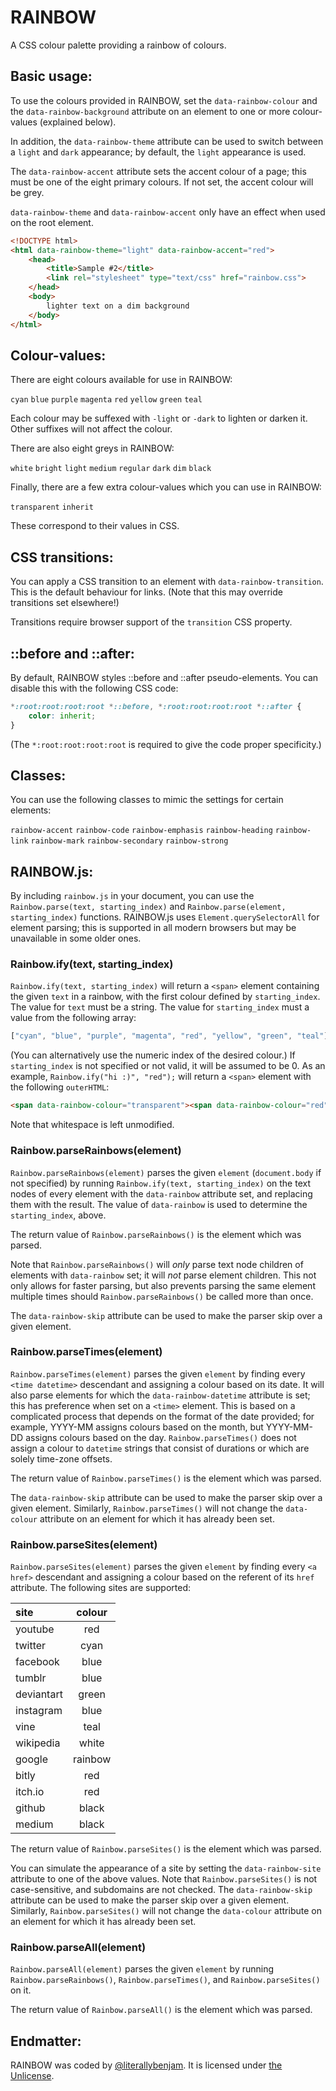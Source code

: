 #  RAINBOW  #

A CSS colour palette providing a rainbow of colours.

##  Basic usage:  ##

To use the colours provided in RAINBOW, set the `data-rainbow-colour` and the `data-rainbow-background` attribute on an element to one or more colour-values (explained below).

In addition, the `data-rainbow-theme` attribute can be used to switch between a `light` and `dark` appearance; by default, the `light` appearance is used.

The `data-rainbow-accent` attribute sets the accent colour of a page; this must be one of the eight primary colours.
If not set, the accent colour will be grey.

`data-rainbow-theme` and `data-rainbow-accent` only have an effect when used on the root element.

```html
<!DOCTYPE html>
<html data-rainbow-theme="light" data-rainbow-accent="red">
    <head>
        <title>Sample #2</title>
        <link rel="stylesheet" type="text/css" href="rainbow.css">
    </head>
    <body>
        lighter text on a dim background
    </body>
</html>
```

##  Colour-values:  ##

There are eight colours available for use in RAINBOW:

`cyan` `blue` `purple` `magenta` `red` `yellow` `green` `teal`

Each colour may be suffexed with `-light` or `-dark` to lighten or darken it.
Other suffixes will not affect the colour.

There are also eight greys in RAINBOW:

`white` `bright` `light` `medium` `regular` `dark`  `dim` `black`

Finally, there are a few extra colour-values which you can use in RAINBOW:

`transparent` `inherit`

These correspond to their values in CSS.

##  CSS transitions:  ##

You can apply a CSS transition to an element with `data-rainbow-transition`.
This is the default behaviour for links.
(Note that this may override transitions set elsewhere!)

Transitions require browser support of the `transition` CSS property.

##  ::before and ::after:  ##

By default, RAINBOW styles ::before and ::after pseudo-elements.
You can disable this with the following CSS code:

```css
*:root:root:root:root *::before, *:root:root:root:root *::after {
    color: inherit;
}
```

(The `*:root:root:root:root` is required to give the code proper specificity.)

##  Classes:  ##

You can use the following classes to mimic the settings for certain elements:

`rainbow-accent` `rainbow-code` `rainbow-emphasis` `rainbow-heading` `rainbow-link` `rainbow-mark` `rainbow-secondary` `rainbow-strong`

##  RAINBOW.js:  ##

By including `rainbow.js` in your document, you can use the `Rainbow.parse(text, starting_index)` and `Rainbow.parse(element, starting_index)` functions.
RAINBOW.js uses `Element.querySelectorAll` for element parsing; this is supported in all modern browsers but may be unavailable in some older ones.

###  Rainbow.ify(text, starting_index)  ###

`Rainbow.ify(text, starting_index)` will return a `<span>` element containing the given `text` in a rainbow, with the first colour defined by `starting_index`.
The value for `text` must be a string.
The value for `starting_index` must a value from the following array:

```js
["cyan", "blue", "purple", "magenta", "red", "yellow", "green", "teal"]
```

(You can alternatively use the numeric index of the desired colour.)
If `starting_index` is not specified or not valid, it will be assumed to be 0.
As an example, `Rainbow.ify("hi :)", "red");` will return a `<span>` element with the following `outerHTML`:

```html
<span data-rainbow-colour="transparent"><span data-rainbow-colour="red">h</span><span data-rainbow-colour="yellow">i</span> <span data-rainbow-colour="green">:</span><span data-rainbow-colour="teal">)</span></span>
```

Note that whitespace is left unmodified.

###  Rainbow.parseRainbows(element)  ###

`Rainbow.parseRainbows(element)` parses the given `element` (`document.body` if not specified) by running `Rainbow.ify(text, starting_index)` on the text nodes of every element with the `data-rainbow` attribute set, and replacing them with the result.
The value of `data-rainbow` is used to determine the `starting_index`, above.

The return value of `Rainbow.parseRainbows()` is the element which was parsed.

Note that `Rainbow.parseRainbows()` will *only* parse text node children of elements with `data-rainbow` set; it will *not* parse element children.
This not only allows for faster parsing, but also prevents parsing the same element multiple times should `Rainbow.parseRainbows()` be called more than once.

The `data-rainbow-skip` attribute can be used to make the parser skip over a given element.

###  Rainbow.parseTimes(element)  ###

`Rainbow.parseTimes(element)` parses the given `element` by finding every `<time datetime>` descendant and assigning a colour based on its date.
It will also parse elements for which the `data-rainbow-datetime` attribute is set; this has preference when set on a `<time>` element.
This is based on a complicated process that depends on the format of the date provided; for example, YYYY-MM assigns colours based on the month, but YYYY-MM-DD assigns colours based on the day.
`Rainbow.parseTimes()` does not assign a colour to `datetime` strings that consist of durations or which are solely time-zone offsets.

The return value of `Rainbow.parseTimes()` is the element which was parsed.

The `data-rainbow-skip` attribute can be used to make the parser skip over a given element.
Similarly, `Rainbow.parseTimes()` will not change the `data-colour` attribute on an element for which it has already been set.

###  Rainbow.parseSites(element)  ###

`Rainbow.parseSites(element)` parses the given `element` by finding every `<a href>` descendant and assigning a colour based on the referent of its `href` attribute.
The following sites are supported:

| site       | colour  |
| :--------- | :-----: |
| youtube    | red     |
| twitter    | cyan    |
| facebook   | blue    |
| tumblr     | blue    |
| deviantart | green   |
| instagram  | blue    |
| vine       | teal    |
| wikipedia  | white   |
| google     | rainbow |
| bitly      | red     |
| itch.io    | red     |
| github     | black   |
| medium     | black   |

The return value of `Rainbow.parseSites()` is the element which was parsed.

You can simulate the appearance of a site by setting the `data-rainbow-site` attribute to one of the above values.
Note that `Rainbow.parseSites()` is not case-sensitive, and subdomains are not checked.
The `data-rainbow-skip` attribute can be used to make the parser skip over a given element.
Similarly, `Rainbow.parseSites()` will not change the `data-colour` attribute on an element for which it has already been set.

###  Rainbow.parseAll(element)  ###

`Rainbow.parseAll(element)` parses the given `element` by running `Rainbow.parseRainbows()`, `Rainbow.parseTimes()`, and `Rainbow.parseSites()` on it.

The return value of `Rainbow.parseAll()` is the element which was parsed.

##  Endmatter:  ##

RAINBOW was coded by [@literallybenjam](https://twitter.com/literallybenjam).
It is licensed under [the Unlicense](http://unlicense.org/UNLICENSE).
